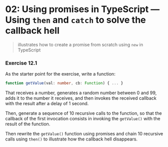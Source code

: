 # 02: Using promises in TypeScript &mdash; Using `then` and `catch` to solve the callback hell
> illustrates how to create a promise from scratch using `new` in TypeScript

### Exercise 12.1

As the starter point for the exercise, write a function:

```typescript
function getValue(val: number, cb: Function) { ... }
```

That receives a number, generates a random number between 0 and 99, adds it to the number it receives, and then invokes the received callback with the result after a delay of 1 second.

Then, generate a sequence of 10 recursive calls to the function, so that the callback of the first invocation consists in invoking the `getValue()` with the result of the function.

Then rewrite the `getValue()` function using promises and chain 10 recursive calls using `then()` to illustrate how the callback hell disappears.
